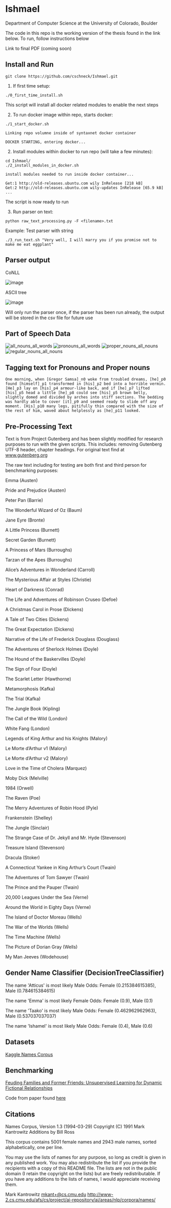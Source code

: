 # Ishmael

Department of Computer Science at the University of Colorado, Boulder

The code in this repo is the working version of the thesis found in the link below. To run, follow instructions below

Link to final PDF (coming soon)

## Install and Run
```git clone https://github.com/cschneck/Ishmael.git```

1. If first time setup:

```./0_first_time_install.sh ```

This script will install all docker related modules to enable the next steps

2. To run docker image within repo, starts docker:

```./1_start_docker.sh```
```
Linking repo volumne inside of syntaxnet docker container

DOCKER STARTING, entering docker...
```

2. Install modules within docker to run repo (will take a few minutes):

```
cd Ishmael/
./2_install_modules_in_docker.sh
```
```
install modules needed to run inside docker container...

Get:1 http://old-releases.ubuntu.com wily InRelease [218 kB]
Get:2 http://old-releases.ubuntu.com wily-updates InRelease [65.9 kB]
...
```
The script is now ready to run

3. Run parser on text:

```python raw_text_processing.py -F <filename>.txt```

Example: Test parser with string

```./3_run_text.sh "Very well, I will marry you if you promise not to make me eat eggplant"```


## Parser output
CoNLL

![image](https://user-images.githubusercontent.com/22159116/36015676-b48e83ac-0d2c-11e8-9241-03c0b88e1bd5.png)

ASCII tree

![image](https://user-images.githubusercontent.com/22159116/36015691-d2ef764e-0d2c-11e8-9702-72254ffb8c42.png)

Will only run the parser once, if the parser has been run already, the output will be stored in the csv file for future use

## Part of Speech Data

![all_nouns_all_words](https://github.com/cschneck/Ishmael/blob/master/plot_percent_data/all_nouns_in_all_words.png)
![pronouns_all_words](https://github.com/cschneck/Ishmael/blob/master/plot_percent_data/pronouns_in_all_words.png)
![proper_nouns_all_nouns](https://github.com/cschneck/Ishmael/blob/master/plot_percent_data/proper_nouns_in_all_nouns.png)
![regular_nouns_all_nouns](https://github.com/cschneck/Ishmael/blob/master/plot_percent_data/regular_nouns_in_all_nouns.png)

## Tagging text for Pronouns and Proper nouns

```One morning, when [Gregor Samsa]_n0 woke from troubled dreams, [he]_p0 found [himself]_p1 transformed in [his]_p2 bed into a horrible vermin. [He]_p3 lay on [his]_p4 armour-like back, and if [he]_p7 lifted [his]_p5 head a little [he]_p8 could see [his]_p5 brown belly, slightly domed and divided by arches into stiff sections. The bedding was hardly able to cover [it]_p9 and seemed ready to slide off any moment. [His]_p10 many legs, pitifully thin compared with the size of the rest of him, waved about helplessly as [he]_p11 looked.```


## Pre-Processing Text
Text is from Project Gutenberg and has been slightly modified for research purposes to run with the given scripts. This includes: removing Gutenberg UTF-8 header, chapter headings. For original text find at www.gutenberg.org

The raw text including for testing are both first and third person for benchmarking purposes:

Emma (Austen)

Pride and Prejudice (Austen)

Peter Pan (Barrie)

The Wonderful Wizard of Oz (Baum)

Jane Eyre (Bronte)

A Little Princess (Burnett)

Secret Garden (Burnett)

A Princess of Mars (Burroughs)

Tarzan of the Apes (Burroughs)

Alice’s Adventures in Wonderland (Carroll)

The Mysterious Affair at Styles (Christie)

Heart of Darkness (Conrad)

The Life and Adventures of Robinson Cruseo (Defoe)

A Christmas Carol in Prose (Dickens)

A Tale of Two Cities (Dickens)

The Great Expectation (Dickens)

Narrative of the Life of Frederick Douglass (Douglass)

The Adventures of Sherlock Holmes (Doyle)

The Hound of the Baskervilles (Doyle)

The Sign of Four (Doyle)

The Scarlet Letter (Hawthorne)

Metamorphosis (Kafka)

The Trial (Kafka)

The Jungle Book (Kipling)

The Call of the Wild (London)

White Fang (London)

Legends of King Arthur and his Knights (Malory)

Le Morte d’Arthur v1 (Malory)

Le Morte d’Arthur v2 (Malory)

Love in the Time of Cholera (Marquez)

Moby Dick (Melville)

1984 (Orwell)

The Raven (Poe)

The Merry Adventures of Robin Hood (Pyle)

Frankenstein (Shelley)

The Jungle (Sinclair)

The Strange Case of Dr. Jekyll and Mr. Hyde (Stevenson)

Treasure Island (Stevenson)

Dracula (Stoker)

A Connecticut Yankee in King Arthur’s Court (Twain)

The Adventures of Tom Sawyer (Twain)

The Prince and the Pauper (Twain)

20,000 Leagues Under the Sea (Verne)

Around the World in Eighty Days (Verne)

The Island of Doctor Moreau (Wells)

The War of the Worlds (Wells)

The Time Machine (Wells)

The Picture of Dorian Gray (Wells)

My Man Jeeves (Wodehouse)

## Gender Name Classifier (DecisionTreeClassifier)

The name 'Atticus' is most likely Male
Odds: Female (0.215384615385), Male (0.784615384615)

The name 'Emma' is most likely Female
Odds: Female (0.9), Male (0.1)

The name 'Taako' is most likely Male
Odds: Female (0.462962962963), Male (0.537037037037)

The name 'Ishamel' is most likely Male
Odds: Female (0.4), Male (0.6)



## Datasets
[Kaggle Names Corpus](https://www.kaggle.com/nltkdata/names/data "5001 female names and 2943 male")

## Benchmarking

[Feuding Families and Former Friends: Unsupervised Learning for Dynamic Fictional Relationships](https://www.cs.umd.edu/~miyyer/pubs/2016_naacl_relationships.pdf)

Code from paper found [here](https://github.com/miyyer/rmn)

## Citations
Names Corpus, Version 1.3 (1994-03-29)
Copyright (C) 1991 Mark Kantrowitz
Additions by Bill Ross

This corpus contains 5001 female names and 2943 male names, sorted
alphabetically, one per line.

You may use the lists of names for any purpose, so long as credit is
given in any published work. You may also redistribute the list if you
provide the recipients with a copy of this README file. The lists are
not in the public domain (I retain the copyright on the lists) but are
freely redistributable.  If you have any additions to the lists of
names, I would appreciate receiving them.

Mark Kantrowitz <mkant+@cs.cmu.edu>
http://www-2.cs.cmu.edu/afs/cs/project/ai-repository/ai/areas/nlp/corpora/names/
